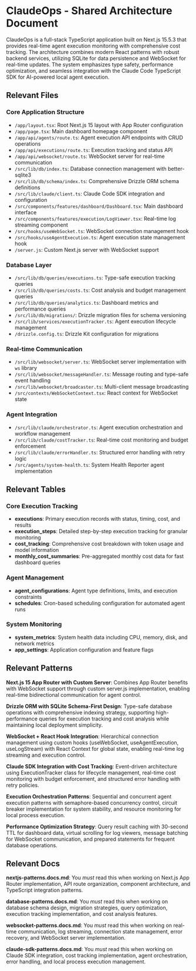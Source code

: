 # ClaudeOps - Shared Architecture Document

ClaudeOps is a full-stack TypeScript application built on Next.js 15.5.3 that provides real-time agent execution monitoring with comprehensive cost tracking. The architecture combines modern React patterns with robust backend services, utilizing SQLite for data persistence and WebSocket for real-time updates. The system emphasizes type safety, performance optimization, and seamless integration with the Claude Code TypeScript SDK for AI-powered local agent execution.

## Relevant Files

### Core Application Structure
- `/app/layout.tsx`: Root Next.js 15 layout with App Router configuration
- `/app/page.tsx`: Main dashboard homepage component
- `/app/api/agents/route.ts`: Agent execution API endpoints with CRUD operations
- `/app/api/executions/route.ts`: Execution tracking and status API
- `/app/api/websocket/route.ts`: WebSocket server for real-time communication
- `/src/lib/db/index.ts`: Database connection management with better-sqlite3
- `/src/lib/db/schema/index.ts`: Comprehensive Drizzle ORM schema definitions
- `/src/lib/claude/client.ts`: Claude Code SDK integration and configuration
- `/src/components/features/dashboard/Dashboard.tsx`: Main dashboard interface
- `/src/components/features/execution/LogViewer.tsx`: Real-time log streaming component
- `/src/hooks/useWebSocket.ts`: WebSocket connection management hook
- `/src/hooks/useAgentExecution.ts`: Agent execution state management hook
- `/server.js`: Custom Next.js server with WebSocket support

### Database Layer
- `/src/lib/db/queries/executions.ts`: Type-safe execution tracking queries
- `/src/lib/db/queries/costs.ts`: Cost analysis and budget management queries
- `/src/lib/db/queries/analytics.ts`: Dashboard metrics and performance queries
- `/src/lib/db/migrations/`: Drizzle migration files for schema versioning
- `/src/lib/services/executionTracker.ts`: Agent execution lifecycle management
- `/drizzle.config.ts`: Drizzle Kit configuration for migrations

### Real-time Communication
- `/src/lib/websocket/server.ts`: WebSocket server implementation with `ws` library
- `/src/lib/websocket/messageHandler.ts`: Message routing and type-safe event handling
- `/src/lib/websocket/broadcaster.ts`: Multi-client message broadcasting
- `/src/contexts/WebSocketContext.tsx`: React context for WebSocket state

### Agent Integration
- `/src/lib/claude/orchestrator.ts`: Agent execution orchestration and workflow management
- `/src/lib/claude/costTracker.ts`: Real-time cost monitoring and budget enforcement
- `/src/lib/claude/errorHandler.ts`: Structured error handling with retry logic
- `/src/agents/system-health.ts`: System Health Reporter agent implementation

## Relevant Tables

### Core Execution Tracking
- **executions**: Primary execution records with status, timing, cost, and results
- **execution_steps**: Detailed step-by-step execution tracking for granular monitoring
- **cost_tracking**: Comprehensive cost breakdown with token usage and model information
- **monthly_cost_summaries**: Pre-aggregated monthly cost data for fast dashboard queries

### Agent Management
- **agent_configurations**: Agent type definitions, limits, and execution constraints
- **schedules**: Cron-based scheduling configuration for automated agent runs

### System Monitoring
- **system_metrics**: System health data including CPU, memory, disk, and network metrics
- **app_settings**: Application configuration and feature flags

## Relevant Patterns

**Next.js 15 App Router with Custom Server**: Combines App Router benefits with WebSocket support through custom server.js implementation, enabling real-time bidirectional communication for agent control.

**Drizzle ORM with SQLite Schema-First Design**: Type-safe database operations with comprehensive indexing strategy, supporting high-performance queries for execution tracking and cost analysis while maintaining local deployment simplicity.

**WebSocket + React Hook Integration**: Hierarchical connection management using custom hooks (useWebSocket, useAgentExecution, useLogStream) with React Context for global state, enabling real-time log streaming and execution control.

**Claude SDK Integration with Cost Tracking**: Event-driven architecture using ExecutionTracker class for lifecycle management, real-time cost monitoring with budget enforcement, and structured error handling with retry policies.

**Execution Orchestration Patterns**: Sequential and concurrent agent execution patterns with semaphore-based concurrency control, circuit breaker implementation for system stability, and resource monitoring for local process execution.

**Performance Optimization Strategy**: Query result caching with 30-second TTL for dashboard data, virtual scrolling for log viewers, message batching for WebSocket communication, and prepared statements for frequent database operations.

## Relevant Docs

**nextjs-patterns.docs.md**: You _must_ read this when working on Next.js App Router implementation, API route organization, component architecture, and TypeScript integration patterns.

**database-patterns.docs.md**: You _must_ read this when working on database schema design, migration strategies, query optimization, execution tracking implementation, and cost analysis features.

**websocket-patterns.docs.md**: You _must_ read this when working on real-time communication, log streaming, connection state management, error recovery, and WebSocket server implementation.

**claude-sdk-patterns.docs.md**: You _must_ read this when working on Claude SDK integration, cost tracking implementation, agent orchestration, error handling, and local process execution management.
